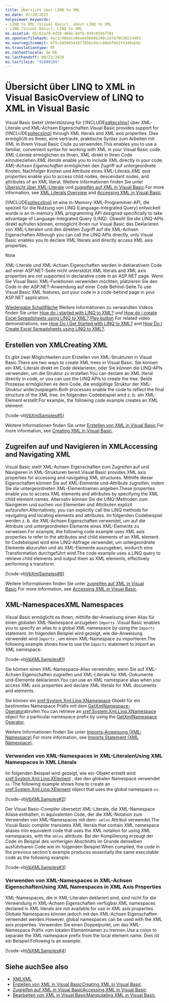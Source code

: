 ```yaml
---
title: Übersicht über LINQ to XML
ms.date: 07/20/2015
helpviewer_keywords:
- LINQ to XML [Visual Basic], about LINQ to XML
- LINQ [Visual Basic], LINQ to XML
ms.assetid: 01c62a79-6d58-468e-84fb-039c05947701
ms.openlocfilehash: 4ec1c96bdca96a6e9b68b240c147b70536514d85
ms.sourcegitcommit: bf5c5850654187705bc94cc40ebfb62fe346ab02
ms.translationtype: MT
ms.contentlocale: de-DE
ms.lasthandoff: 09/23/2020
ms.locfileid: "91099189"
---
```

# <a name="overview-of-linq-to-xml-in-visual-basic"></a><span data-ttu-id="344c5-102">Übersicht über LINQ to XML in Visual Basic</span><span class="sxs-lookup"><span data-stu-id="344c5-102">Overview of LINQ to XML in Visual Basic</span></span>

<span data-ttu-id="344c5-103">Visual Basic bietet Unterstützung für [!INCLUDE[sqltecxlinq](~/includes/sqltecxlinq-md.md)] über XML-Literale und XML-Achsen Eigenschaften.</span><span class="sxs-lookup"><span data-stu-id="344c5-103">Visual Basic provides support for [!INCLUDE[sqltecxlinq](~/includes/sqltecxlinq-md.md)] through XML literals and XML axis properties.</span></span> <span data-ttu-id="344c5-104">Dies ermöglicht es Ihnen, eine vertraute, praktische Syntax zum Arbeiten mit XML in Ihrem Visual Basic Code zu verwenden.</span><span class="sxs-lookup"><span data-stu-id="344c5-104">This enables you to use a familiar, convenient syntax for working with XML in your Visual Basic code.</span></span> <span data-ttu-id="344c5-105">*XML-Literale* ermöglichen es Ihnen, XML direkt in Ihren Code einzubeziehen.</span><span class="sxs-lookup"><span data-stu-id="344c5-105">*XML literals* enable you to include XML directly in your code.</span></span> <span data-ttu-id="344c5-106">*XML-Achsen Eigenschaften* ermöglichen den Zugriff auf untergeordnete Knoten, Nachfolger Knoten und Attribute eines XML-Literals.</span><span class="sxs-lookup"><span data-stu-id="344c5-106">*XML axis properties* enable you to access child nodes, descendant nodes, and attributes of an XML literal.</span></span> <span data-ttu-id="344c5-107">Weitere Informationen finden Sie unter [Übersicht über XML-Literale](xml-literals-overview.md) und [zugreifen auf XML in Visual Basic](accessing-xml.md).</span><span class="sxs-lookup"><span data-stu-id="344c5-107">For more information, see [XML Literals Overview](xml-literals-overview.md) and [Accessing XML in Visual Basic](accessing-xml.md).</span></span>  
  
 [!INCLUDE[sqltecxlinq](~/includes/sqltecxlinq-md.md)] <span data-ttu-id="344c5-108">ist eine in-Memory-XML-Programmier-API, die speziell für die Nutzung von LINQ (Language-Integrated Query) entwickelt wurde.</span><span class="sxs-lookup"><span data-stu-id="344c5-108">is an in-memory XML programming API designed specifically to take advantage of Language-Integrated Query (LINQ).</span></span> <span data-ttu-id="344c5-109">Obwohl Sie die LINQ-APIs direkt aufrufen können, ermöglicht Ihnen nur Visual Basic das Deklarieren von XML-Literalen und den direkten Zugriff auf die XML-Achsen Eigenschaften.</span><span class="sxs-lookup"><span data-stu-id="344c5-109">Although you can call the LINQ APIs directly, only Visual Basic enables you to declare XML literals and directly access XML axis properties.</span></span>  
  
> [!NOTE]
> <span data-ttu-id="344c5-110">XML-Literale und XML-Achsen Eigenschaften werden in deklarativem Code auf einer ASP.NET-Seite nicht unterstützt.</span><span class="sxs-lookup"><span data-stu-id="344c5-110">XML literals and XML axis properties are not supported in declarative code in an ASP.NET page.</span></span> <span data-ttu-id="344c5-111">Wenn Sie Visual Basic XML-Funktionen verwenden möchten, platzieren Sie den Code in der ASP.NET-Anwendung auf einer Code Behind-Seite.</span><span class="sxs-lookup"><span data-stu-id="344c5-111">To use Visual Basic XML features, put your code in a code-behind page in your ASP.NET application.</span></span>  
  
 <span data-ttu-id="344c5-112">[Wiedergabe Schaltfläche](./media/overview-of-linq-to-xml/play-video-icon-example.gif) Weitere Informationen zu verwandten Videos finden Sie unter [How do i started with LINQ to XML?](/aspnet/web-forms/videos/data-access/linq-videos-from-the-vb-team/how-do-i-get-started-with-linq-to-xml) und [How do i create Excel Spreadsheets using LINQ to XML?](/aspnet/web-forms/videos/data-access/linq-videos-from-the-vb-team/how-do-i-create-excel-spreadsheets-using-linq-to-xml).</span><span class="sxs-lookup"><span data-stu-id="344c5-112">[Play button](./media/overview-of-linq-to-xml/play-video-icon-example.gif) For related video demonstrations, see [How Do I Get Started with LINQ to XML?](/aspnet/web-forms/videos/data-access/linq-videos-from-the-vb-team/how-do-i-get-started-with-linq-to-xml) and [How Do I Create Excel Spreadsheets using LINQ to XML?](/aspnet/web-forms/videos/data-access/linq-videos-from-the-vb-team/how-do-i-create-excel-spreadsheets-using-linq-to-xml).</span></span>
  
## <a name="creating-xml"></a><span data-ttu-id="344c5-113">Erstellen von XML</span><span class="sxs-lookup"><span data-stu-id="344c5-113">Creating XML</span></span>  

 <span data-ttu-id="344c5-114">Es gibt zwei Möglichkeiten zum Erstellen von XML-Strukturen in Visual Basic.</span><span class="sxs-lookup"><span data-stu-id="344c5-114">There are two ways to create XML trees in Visual Basic.</span></span> <span data-ttu-id="344c5-115">Sie können ein XML-Literale direkt im Code deklarieren, oder Sie können die LINQ-APIs verwenden, um die Struktur zu erstellen.</span><span class="sxs-lookup"><span data-stu-id="344c5-115">You can declare an XML literal directly in code, or you can use the LINQ APIs to create the tree.</span></span> <span data-ttu-id="344c5-116">Beide Prozesse ermöglichen es dem Code, die endgültige Struktur der XML-Struktur widerzuspiegeln.</span><span class="sxs-lookup"><span data-stu-id="344c5-116">Both processes enable the code to reflect the final structure of the XML tree.</span></span> <span data-ttu-id="344c5-117">Im folgenden Codebeispiel wird z. b. ein XML-Element erstellt:</span><span class="sxs-lookup"><span data-stu-id="344c5-117">For example, the following code example creates an XML element:</span></span>  
  
 [!code-vb[VbXmlSamples#5](~/samples/snippets/visualbasic/VS_Snippets_VBCSharp/VbXMLSamples/VB/XMLSamples2.vb#5)]  
  
 <span data-ttu-id="344c5-118">Weitere Informationen finden Sie unter [Erstellen von XML in Visual Basic](creating-xml.md).</span><span class="sxs-lookup"><span data-stu-id="344c5-118">For more information, see [Creating XML in Visual Basic](creating-xml.md).</span></span>  
  
## <a name="accessing-and-navigating-xml"></a><span data-ttu-id="344c5-119">Zugreifen auf und Navigieren in XML</span><span class="sxs-lookup"><span data-stu-id="344c5-119">Accessing and Navigating XML</span></span>  

 <span data-ttu-id="344c5-120">Visual Basic stellt XML-Achsen Eigenschaften zum Zugreifen auf und Navigieren in XML-Strukturen bereit.</span><span class="sxs-lookup"><span data-stu-id="344c5-120">Visual Basic provides XML axis properties for accessing and navigating XML structures.</span></span> <span data-ttu-id="344c5-121">Mithilfe dieser Eigenschaften können Sie auf XML-Elemente und-Attribute zugreifen, indem Sie die untergeordneten XML-Elementnamen angeben.</span><span class="sxs-lookup"><span data-stu-id="344c5-121">These properties enable you to access XML elements and attributes by specifying the XML child element names.</span></span> <span data-ttu-id="344c5-122">Alternativ können Sie die LINQ-Methoden zum Navigieren und suchen von Elementen und Attributen explizit aufzurufen.</span><span class="sxs-lookup"><span data-stu-id="344c5-122">Alternatively, you can explicitly call the LINQ methods for navigating and locating elements and attributes.</span></span> <span data-ttu-id="344c5-123">Im folgenden Codebeispiel werden z. b. die XML-Achsen Eigenschaften verwendet, um auf die Attribute und untergeordneten Elemente eines XML-Elements zu verweisen.</span><span class="sxs-lookup"><span data-stu-id="344c5-123">For example, the following code example uses XML axis properties to refer to the attributes and child elements of an XML element.</span></span> <span data-ttu-id="344c5-124">Im Codebeispiel wird eine LINQ-Abfrage verwendet, um untergeordnete Elemente abzurufen und als XML-Elemente auszugeben, wodurch eine Transformation durchgeführt wird.</span><span class="sxs-lookup"><span data-stu-id="344c5-124">The code example uses a LINQ query to retrieve child elements and output them as XML elements, effectively performing a transform.</span></span>  
  
 [!code-vb[VbXmlSamples#8](~/samples/snippets/visualbasic/VS_Snippets_VBCSharp/VbXMLSamples/VB/XMLSamples3.vb#8)]  
  
 <span data-ttu-id="344c5-125">Weitere Informationen finden Sie unter [zugreifen auf XML in Visual Basic](accessing-xml.md).</span><span class="sxs-lookup"><span data-stu-id="344c5-125">For more information, see [Accessing XML in Visual Basic](accessing-xml.md).</span></span>  
  
## <a name="xml-namespaces"></a><span data-ttu-id="344c5-126">XML-Namespaces</span><span class="sxs-lookup"><span data-stu-id="344c5-126">XML Namespaces</span></span>  

 <span data-ttu-id="344c5-127">Visual Basic ermöglicht es Ihnen, mithilfe der-Anweisung einen Alias für einen globalen XML-Namespace anzugeben `Imports` .</span><span class="sxs-lookup"><span data-stu-id="344c5-127">Visual Basic enables you to specify an alias to a global XML namespace by using the `Imports` statement.</span></span> <span data-ttu-id="344c5-128">Im folgenden Beispiel wird gezeigt, wie die-Anweisung verwendet wird `Imports` , um einen XML-Namespace zu importieren:</span><span class="sxs-lookup"><span data-stu-id="344c5-128">The following example shows how to use the `Imports` statement to import an XML namespace:</span></span>  
  
 [!code-vb[VbXMLSamples#1](~/samples/snippets/visualbasic/VS_Snippets_VBCSharp/VbXMLSamples/VB/XMLSamples1.vb#1)]  
  
 <span data-ttu-id="344c5-129">Sie können einen XML-Namespace-Alias verwenden, wenn Sie auf XML-Achsen Eigenschaften zugreifen und XML-Literale für XML-Dokumente und-Elemente deklarieren.</span><span class="sxs-lookup"><span data-stu-id="344c5-129">You can use an XML namespace alias when you access XML axis properties and declare XML literals for XML documents and elements.</span></span>  
  
 <span data-ttu-id="344c5-130">Sie können ein <xref:System.Xml.Linq.XNamespace> Objekt für ein bestimmtes Namespace Präfix mit dem [GetXmlNamespace-Operator](../../../language-reference/operators/getxmlnamespace-operator.md)abrufen.</span><span class="sxs-lookup"><span data-stu-id="344c5-130">You can retrieve an <xref:System.Xml.Linq.XNamespace> object for a particular namespace prefix by using the [GetXmlNamespace Operator](../../../language-reference/operators/getxmlnamespace-operator.md).</span></span>  
  
 <span data-ttu-id="344c5-131">Weitere Informationen finden Sie unter [Imports-Anweisung (XML-Namespace)](../../../language-reference/statements/imports-statement-xml-namespace.md).</span><span class="sxs-lookup"><span data-stu-id="344c5-131">For more information, see [Imports Statement (XML Namespace)](../../../language-reference/statements/imports-statement-xml-namespace.md).</span></span>  
  
### <a name="using-xml-namespaces-in-xml-literals"></a><span data-ttu-id="344c5-132">Verwenden von XML-Namespaces in XML-Literalen</span><span class="sxs-lookup"><span data-stu-id="344c5-132">Using XML Namespaces in XML Literals</span></span>  

 <span data-ttu-id="344c5-133">Im folgenden Beispiel wird gezeigt, wie ein-Objekt erstellt wird <xref:System.Xml.Linq.XElement> , das den globalen Namespace verwendet `ns` :</span><span class="sxs-lookup"><span data-stu-id="344c5-133">The following example shows how to create an <xref:System.Xml.Linq.XElement> object that uses the global namespace `ns`:</span></span>  
  
 [!code-vb[VbXMLSamples#2](~/samples/snippets/visualbasic/VS_Snippets_VBCSharp/VbXMLSamples/VB/XMLSamples1.vb#2)]  
  
 <span data-ttu-id="344c5-134">Der Visual Basic-Compiler übersetzt XML-Literale, die XML-Namespace Aliase enthalten, in äquivalenten Code, der die XML-Notation zum Verwenden von XML-Namespaces mit dem- `xmlns` Attribut verwendet.</span><span class="sxs-lookup"><span data-stu-id="344c5-134">The Visual Basic compiler translates XML literals that contain XML namespace aliases into equivalent code that uses the XML notation for using XML namespaces, with the `xmlns` attribute.</span></span> <span data-ttu-id="344c5-135">Bei der Kompilierung erzeugt der Code im Beispiel des vorherigen Abschnitts im Grunde denselben ausführbaren Code wie im folgenden Beispiel:</span><span class="sxs-lookup"><span data-stu-id="344c5-135">When compiled, the code in the previous section's example produces essentially the same executable code as the following example:</span></span>  
  
 [!code-vb[VbXMLSamples#3](~/samples/snippets/visualbasic/VS_Snippets_VBCSharp/VbXMLSamples/VB/XMLSamples1.vb#3)]  
  
### <a name="using-xml-namespaces-in-xml-axis-properties"></a><span data-ttu-id="344c5-136">Verwenden von XML-Namespaces in XML-Achsen Eigenschaften</span><span class="sxs-lookup"><span data-stu-id="344c5-136">Using XML Namespaces in XML Axis Properties</span></span>  

 <span data-ttu-id="344c5-137">XML-Namespaces, die in XML-Literalen deklariert sind, sind nicht für die Verwendung in XML-Achsen Eigenschaften verfügbar.</span><span class="sxs-lookup"><span data-stu-id="344c5-137">XML namespaces declared in XML literals are not available for use in XML axis properties.</span></span> <span data-ttu-id="344c5-138">Globale Namespaces können jedoch mit den XML-Achsen Eigenschaften verwendet werden.</span><span class="sxs-lookup"><span data-stu-id="344c5-138">However, global namespaces can be used with the XML axis properties.</span></span> <span data-ttu-id="344c5-139">Verwenden Sie einen Doppelpunkt, um das XML-Namespace Präfix vom lokalen Elementnamen zu trennen.</span><span class="sxs-lookup"><span data-stu-id="344c5-139">Use a colon to separate the XML namespace prefix from the local element name.</span></span> <span data-ttu-id="344c5-140">Dies ist ein Beispiel:</span><span class="sxs-lookup"><span data-stu-id="344c5-140">Following is an example:</span></span>  
  
 [!code-vb[VbXMLSamples#4](~/samples/snippets/visualbasic/VS_Snippets_VBCSharp/VbXMLSamples/VB/XMLSamples1.vb#4)]  
  
## <a name="see-also"></a><span data-ttu-id="344c5-141">Siehe auch</span><span class="sxs-lookup"><span data-stu-id="344c5-141">See also</span></span>

- [<span data-ttu-id="344c5-142">XML</span><span class="sxs-lookup"><span data-stu-id="344c5-142">XML</span></span>](index.md)
- [<span data-ttu-id="344c5-143">Erstellen von XML in Visual Basic</span><span class="sxs-lookup"><span data-stu-id="344c5-143">Creating XML in Visual Basic</span></span>](creating-xml.md)
- [<span data-ttu-id="344c5-144">Zugreifen auf XML in Visual Basic</span><span class="sxs-lookup"><span data-stu-id="344c5-144">Accessing XML in Visual Basic</span></span>](accessing-xml.md)
- [<span data-ttu-id="344c5-145">Bearbeiten von XML in Visual Basic</span><span class="sxs-lookup"><span data-stu-id="344c5-145">Manipulating XML in Visual Basic</span></span>](manipulating-xml.md)
